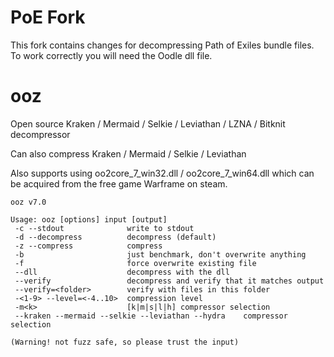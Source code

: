 # PoE Fork 
This fork contains changes for decompressing Path of Exiles bundle files.
To work correctly you will need the Oodle dll file.


# ooz
Open source Kraken / Mermaid / Selkie / Leviathan / LZNA / Bitknit decompressor

Can also compress Kraken / Mermaid / Selkie / Leviathan

Also supports using oo2core_7_win32.dll / oo2core_7_win64.dll which can be acquired from the free game Warframe on steam.

```
ooz v7.0

Usage: ooz [options] input [output]
 -c --stdout              write to stdout
 -d --decompress          decompress (default)
 -z --compress            compress
 -b                       just benchmark, don't overwrite anything
 -f                       force overwrite existing file
 --dll                    decompress with the dll
 --verify                 decompress and verify that it matches output
 --verify=<folder>        verify with files in this folder
 -<1-9> --level=<-4..10>  compression level
 -m<k>                    [k|m|s|l|h] compressor selection
 --kraken --mermaid --selkie --leviathan --hydra    compressor selection

(Warning! not fuzz safe, so please trust the input)
```

